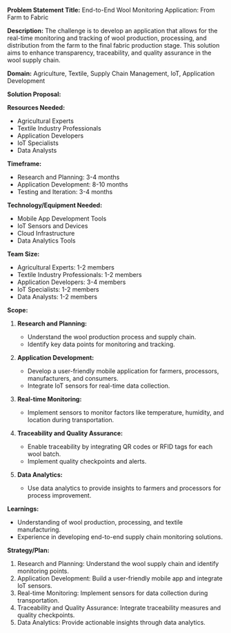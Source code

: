 **Problem Statement Title:** End-to-End Wool Monitoring Application: From Farm to Fabric

**Description:** The challenge is to develop an application that allows for the real-time monitoring and tracking of wool production, processing, and distribution from the farm to the final fabric production stage. This solution aims to enhance transparency, traceability, and quality assurance in the wool supply chain.

**Domain:** Agriculture, Textile, Supply Chain Management, IoT, Application Development

**Solution Proposal:**

**Resources Needed:**
- Agricultural Experts
- Textile Industry Professionals
- Application Developers
- IoT Specialists
- Data Analysts

**Timeframe:**
- Research and Planning: 3-4 months
- Application Development: 8-10 months
- Testing and Iteration: 3-4 months

**Technology/Equipment Needed:**
- Mobile App Development Tools
- IoT Sensors and Devices
- Cloud Infrastructure
- Data Analytics Tools

**Team Size:**
- Agricultural Experts: 1-2 members
- Textile Industry Professionals: 1-2 members
- Application Developers: 3-4 members
- IoT Specialists: 1-2 members
- Data Analysts: 1-2 members

**Scope:**
1. **Research and Planning:**
   - Understand the wool production process and supply chain.
   - Identify key data points for monitoring and tracking.

2. **Application Development:**
   - Develop a user-friendly mobile application for farmers, processors, manufacturers, and consumers.
   - Integrate IoT sensors for real-time data collection.

3. **Real-time Monitoring:**
   - Implement sensors to monitor factors like temperature, humidity, and location during transportation.

4. **Traceability and Quality Assurance:**
   - Enable traceability by integrating QR codes or RFID tags for each wool batch.
   - Implement quality checkpoints and alerts.

5. **Data Analytics:**
   - Use data analytics to provide insights to farmers and processors for process improvement.

**Learnings:**
- Understanding of wool production, processing, and textile manufacturing.
- Experience in developing end-to-end supply chain monitoring solutions.

**Strategy/Plan:**
1. Research and Planning: Understand the wool supply chain and identify monitoring points.
2. Application Development: Build a user-friendly mobile app and integrate IoT sensors.
3. Real-time Monitoring: Implement sensors for data collection during transportation.
4. Traceability and Quality Assurance: Integrate traceability measures and quality checkpoints.
5. Data Analytics: Provide actionable insights through data analytics.